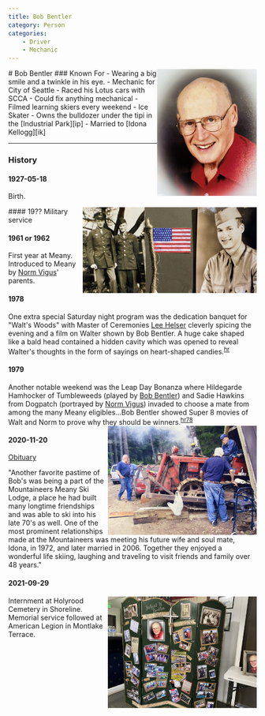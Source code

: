 ```yaml
---
title: Bob Bentler
category: Person
categories:
    - Driver
    - Mechanic
---
```

<img src="2021-Bob-Bentler.jpeg" style="width: 40%;" align="right">
# Bob Bentler
### Known For
- Wearing a big smile and a twinkle in his eye.
- Mechanic for City of Seattle
- Raced his Lotus cars with SCCA
- Could fix anything mechanical
- Filmed learning skiers every weekend
- Ice Skater
- Owns the bulldozer under the tipi in the [Industrial Park][ip]
- Married to [Idona Kellogg][ik]

---
### History

#### 1927-05-18

Birth.

<img src="2021-Bob-Bentler-Service.jpeg" style="width: 70%;" align="right">
#### 19?? Military service



#### 1961 or 1962

First year at Meany. Introduced to Meany by [Norm Vigus](/Person/Norm-Vigus)' parents.


#### 1978

One extra special Saturday night program was the dedication banquet for "Walt's Woods" with Master of Ceremonies [Lee Helser](/Person/Lee-Helser) cleverly spicing the evening and a film on Walter shown by Bob Bentler. A huge cake shaped like a bald head contained a hidden cavity which was opened to reveal Walter's thoughts in the form of sayings on heart-shaped candies.<sup>[hr][]</sup>

#### 1979

Another notable weekend was the Leap Day Bonanza where Hildegarde Hamhocker of Tumbleweeds (played by [Bob Bentler](/Person/Bob-Bentler)) and Sadie Hawkins from Dogpatch (portrayed by [Norm Vigus](/Person/Norm-Vigus)) invaded to choose a mate from among the many Meany eligibles...Bob Bentler showed Super 8 movies of Walt and Norm to prove why they should be winners.<sup>[hr78][]</sup>
<img src="2021-Bob-Bentler-Dozer.jpeg" style="width: 60%;" align="right">

#### 2020-11-20

[Obituary](https://obituaries.seattletimes.com/obituary/robert-bentler-1081146266)

"Another favorite pastime of Bob's was being a part of the Mountaineers Meany
Ski Lodge, a place he had built many longtime friendships and was able to ski
into his late 70's as well. One of the most prominent relationships made at
the Mountaineers was meeting his future wife and soul mate, Idona, in 1972,
and later married in 2006. Together they enjoyed a wonderful life skiing,
laughing and traveling to visit friends and family over 48 years."

#### 2021-09-29
<img src="2021-Bob-Bentler-Memorial.jpeg" style="width: 60%;" align="right">

Internment at Holyrood Cemetery in Shoreline. Memorial service followed at American Legion in Montlake Terrace.


[ik]: /Person/Idona-Kellogg
[ip]: /Area/Industrial-Park
[hr]: /History/Reports
[hr78]: /History/Reports#1978

